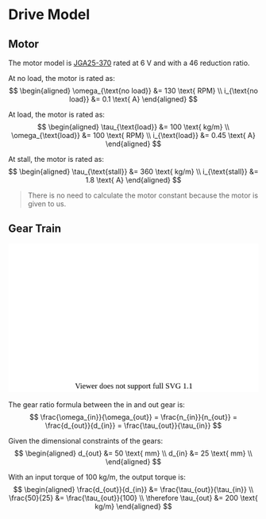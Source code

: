 # Drive Model

## Motor

The motor model is [JGA25-370](https://ae01.alicdn.com/kf/H8264bb5cf6ff431a86f8ef713a801273X.jpg) rated at $6$ V and with a $46$ reduction ratio.

At no load, the motor is rated as:
$$
\begin{aligned}
    \omega_{\text{no load}} &= 130 \text{ RPM} \\
    i_{\text{no load}} &= 0.1 \text{ A}
\end{aligned}
$$

At load, the motor is rated as:
$$
\begin{aligned}
    \tau_{\text{load}} &= 100 \text{ kg/m} \\
    \omega_{\text{load}} &= 100 \text{ RPM} \\
    i_{\text{load}} &= 0.45 \text{ A}
\end{aligned}
$$

At stall, the motor is rated as:
$$
\begin{aligned}
    \tau_{\text{stall}} &= 360 \text{ kg/m} \\
    i_{\text{stall}} &= 1.8 \text{ A}
\end{aligned}
$$

> There is no need to calculate the motor constant because the motor is given to us.

## Gear Train

![gear-train](gear-train.drawio.svg)

The gear ratio formula between the in and out gear is:
$$
\frac{\omega_{in}}{\omega_{out}} = \frac{n_{in}}{n_{out}} = \frac{d_{out}}{d_{in}} = \frac{\tau_{out}}{\tau_{in}}
$$


Given the dimensional constraints of the gears:
$$
\begin{aligned}
    d_{out} &= 50 \text{ mm} \\
    d_{in} &= 25 \text{ mm} \\
\end{aligned}
$$

With an input torque of $100$ kg/m, the output torque is:
$$
\begin{aligned}
    \frac{d_{out}}{d_{in}} &= \frac{\tau_{out}}{\tau_{in}} \\
    \frac{50}{25} &= \frac{\tau_{out}}{100} \\
    \therefore \tau_{out} &= 200 \text{ kg/m}
\end{aligned}
$$
